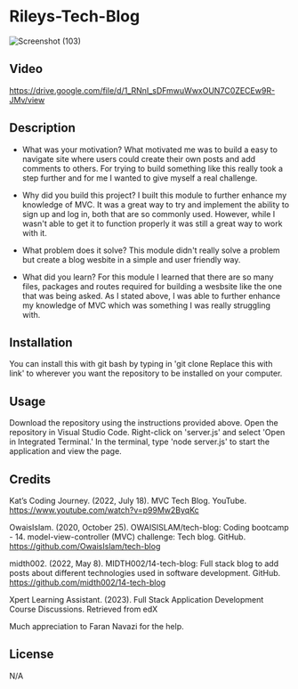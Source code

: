 # Rileys-Tech-Blog

![Screenshot (103)](https://github.com/RileyGlander/Rileys-Tech-Blog/assets/142702948/aa54a405-524f-49a1-85cb-23cc7b6b7242)

## Video 
https://drive.google.com/file/d/1_RNnI_sDFmwuWwxOUN7C0ZECEw9R-JMv/view

## Description
- What was your motivation? What motivated me was to build a easy to navigate site where users could create their own posts and add comments to others. For trying to build something like this really took a step further and for me I wanted to give myself a real challenge.

- Why did you build this project? I built this module to further enhance my knowledge of MVC. It was a great way to try and implement the ability to sign up and log in, both that are so commonly used. However, while I wasn't able to get it to function properly it was still a great way to work with it.

- What problem does it solve? This module didn't really solve a problem but create a blog wesbite in a simple and user friendly way.

- What did you learn? For this module I learned that there are so many files, packages and routes required for building a wesbsite like the one that was being asked. As I stated above, I was able to further enhance my knowledge of MVC which was something I was really struggling with. 


## Installation
You can install this with git bash by typing in 'git clone Replace this with link' to wherever you want the repository to be installed on your computer.

## Usage
Download the repository using the instructions provided above. Open the repository in Visual Studio Code. Right-click on 'server.js' and select 'Open in Integrated Terminal.' In the terminal, type 'node server.js' to start the application and view the page. 

## Credits

Kat’s Coding Journey. (2022, July 18). MVC Tech Blog. YouTube. https://www.youtube.com/watch?v=p99Mw2ByqKc

OwaisIslam. (2020, October 25). OWAISISLAM/tech-blog: Coding bootcamp - 14. model-view-controller (MVC) challenge: Tech blog. GitHub. https://github.com/OwaisIslam/tech-blog 

midth002. (2022, May 8). MIDTH002/14-tech-blog: Full stack blog to add posts about different technologies used in software development. GitHub. https://github.com/midth002/14-tech-blog 

Xpert Learning Assistant. (2023). Full Stack Application Development Course Discussions. Retrieved from edX

Much appreciation to Faran Navazi for the help.

## License
N/A
